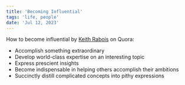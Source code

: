 ```yaml
---
title: 'Becoming Influential'
tags: 'life, people'
date: 'Jul 12, 2023'
---
```


How to become influential by [Keith Rabois](https://qr.ae/pyUA9R) on Quora:

- Accomplish something extraordinary
- Develop world-class expertise on an interesting topic
- Express prescient insights
- Become indispensable in helping others accomplish their ambitions
- Succinctly distill complicated concepts into pithy expressions
